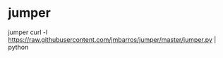 # jumper
jumper
curl -l https://raw.githubusercontent.com/jmbarros/jumper/master/jumper.py | python
